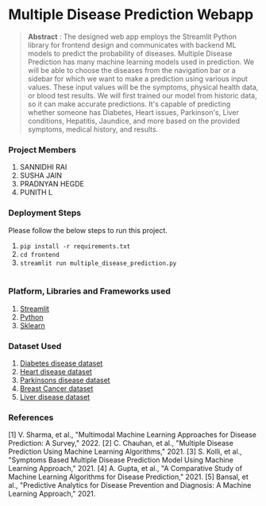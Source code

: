 # Multiple Disease Prediction Webapp

> **Abstract** : The designed web app employs the Streamlit Python library for frontend design and communicates with backend ML models to predict the probability of diseases. Multiple Disease Prediction has many machine learning models used in prediction. We will be able to choose the diseases from the navigation bar or a sidebar for which we want to make a prediction using various input values. These input values will be the symptoms, physical health data, or blood test results. We will first trained our model from historic data, so it can make accurate predictions. It's capable of predicting whether someone has Diabetes, Heart issues, Parkinson's, Liver conditions, Hepatitis, Jaundice, and more based on the provided symptoms, medical history, and results.

### Project Members
1. SANNIDHI RAI
2. SUSHA JAIN 
3. PRADNYAN HEGDE
4. PUNITH L


### Deployment Steps
Please follow the below steps to run this project.
<br>
1. `pip install -r requirements.txt`<br>
2. `cd frontend`<br>
3. `streamlit run multiple_disease_prediction.py`<br><br>


### Platform, Libraries and Frameworks used
1. [Streamlit](https://docs.streamlit.io/library/get-started)
2. [Python](https://www.python.org)
3. [Sklearn](https://scikit-learn.org/stable/index.html)

### Dataset Used
1. [Diabetes disease dataset](https://www.kaggle.com/datasets/mathchi/diabetes-data-set/data)
2. [Heart disease dataset](https://www.kaggle.com/datasets/rishidamarla/heart-disease-prediction/data)
3. [Parkinsons disease dataset](https://www.kaggle.com/code/arunkumarpyramid/detection-parkinson-s-disease/data)
4. [Breast Cancer dataset](https://www.kaggle.com/dataset2)
5. [Liver disease dataset](https://kaggle.com/code/harisyammnv/liver-disease-prediction/dat)



### References
[1] V. Sharma, et al., "Multimodal Machine Learning Approaches for Disease Prediction: A Survey," 2022. 
[2] C. Chauhan, et al., "Multiple Disease Prediction Using Machine Learning Algorithms," 2021. 
[3] S. Kolli, et al., "Symptoms Based Multiple Disease Prediction Model Using Machine Learning Approach," 2021.
[4] A. Gupta, et al., "A Comparative Study of Machine Learning Algorithms for Disease Prediction," 2021. 
[5] Bansal, et al., "Predictive Analytics for Disease Prevention and Diagnosis: A Machine Learning Approach," 2021. 


     
 

